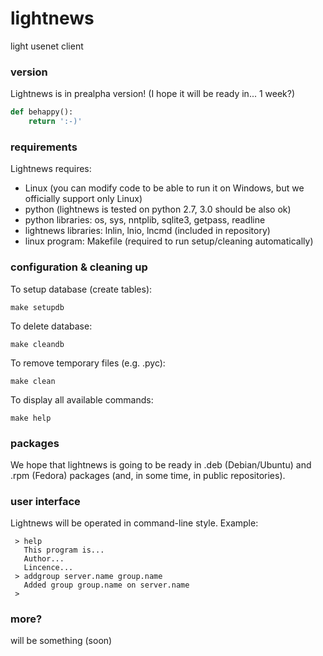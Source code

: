 lightnews
=========

light usenet client

### version

Lightnews is in prealpha version! (I hope it will be ready in... 1 week?)

```python
def behappy():
	return ':-)'
```

### requirements

Lightnews requires:

* Linux (you can modify code to be able to run it on Windows, but we officially support only Linux)
* python (lightnews is tested on python 2.7, 3.0 should be also ok)
* python libraries: os, sys, nntplib, sqlite3, getpass, readline
* lightnews libraries: lnlin, lnio, lncmd (included in repository)
* linux program: Makefile (required to run setup/cleaning automatically)

### configuration & cleaning up

To setup database (create tables):

```
make setupdb
```

To delete database:

```
make cleandb
```

To remove temporary files (e.g. .pyc): 

```
make clean
```

To display all available commands:

```
make help
```

### packages

We hope that lightnews is going to be ready in .deb (Debian/Ubuntu) and .rpm (Fedora) packages (and, in some time, in public repositories).

### user interface

Lightnews will be operated in command-line style. Example:

```
 > help
   This program is...
   Author...
   Lincence...
 > addgroup server.name group.name
   Added group group.name on server.name
 >
```

### more?

will be something (soon)

